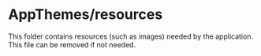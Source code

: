 # AppThemes/resources

This folder contains resources (such as images) needed by the application. This file can
be removed if not needed.
